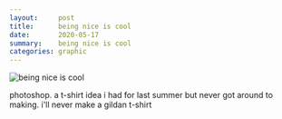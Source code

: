 ```yaml
---
layout:     post
title:      being nice is cool
date:       2020-05-17
summary:    being nice is cool
categories: graphic
---
```


![being nice is cool](https://i.imgur.com/4j2dKzC.jpg)

photoshop. a t-shirt idea i had for last summer but never got around to making. i'll never make a gildan t-shirt
